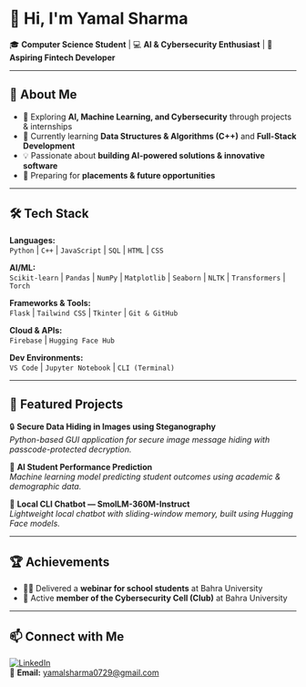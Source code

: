 # 👋 Hi, I'm Yamal Sharma  

🎓 **Computer Science Student** | 💻 **AI & Cybersecurity Enthusiast** | 🚀 **Aspiring Fintech Developer**  

---

## 🚀 About Me  
- 🔭 Exploring **AI, Machine Learning, and Cybersecurity** through projects & internships  
- 🌱 Currently learning **Data Structures & Algorithms (C++)** and **Full-Stack Development**  
- 💡 Passionate about **building AI-powered solutions & innovative software**  
- 🎯 Preparing for **placements & future opportunities**  

---

## 🛠 Tech Stack  

**Languages:**  
`Python` | `C++` | `JavaScript` | `SQL` | `HTML` | `CSS`  

**AI/ML:**  
`Scikit-learn` | `Pandas` | `NumPy` | `Matplotlib` | `Seaborn` | `NLTK` | `Transformers` | `Torch`  

**Frameworks & Tools:**  
`Flask` | `Tailwind CSS` | `Tkinter` | `Git & GitHub`  

**Cloud & APIs:**  
`Firebase` | `Hugging Face Hub`  

**Dev Environments:**  
`VS Code` | `Jupyter Notebook` | `CLI (Terminal)`  

---

## 📂 Featured Projects  

🔒 **Secure Data Hiding in Images using Steganography**  
*Python-based GUI application for secure image message hiding with passcode-protected decryption.*  

🤖 **AI Student Performance Prediction**  
*Machine learning model predicting student outcomes using academic & demographic data.*  

💬 **Local CLI Chatbot — SmolLM-360M-Instruct**  
*Lightweight local chatbot with sliding-window memory, built using Hugging Face models.*  

---

## 🏆 Achievements  
- 🧑‍🏫 Delivered a **webinar for school students** at Bahra University  
- 🔐 Active **member of the Cybersecurity Cell (Club)** at Bahra University  

---

## 📫 Connect with Me  
[![LinkedIn](https://img.shields.io/badge/LinkedIn-blue?style=for-the-badge&logo=linkedin)](www.linkedin.com/in/yamal-sharma)  
📧 **Email:** yamalsharma0729@gmail.com  
